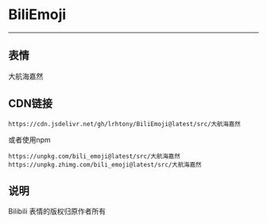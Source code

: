 # BiliEmoji
---
## 表情
大航海嘉然
## CDN链接
```
https://cdn.jsdelivr.net/gh/lrhtony/BiliEmoji@latest/src/大航海嘉然
```
或者使用npm
```
https://unpkg.com/bili_emoji@latest/src/大航海嘉然
https://unpkg.zhimg.com/bili_emoji@latest/src/大航海嘉然
```
## 说明
Bilibili 表情的版权归原作者所有
